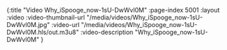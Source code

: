 {:title "Video Why_iSpooge_now-1sU-DwWvl0M" :page-index 5001 :layout :video :video-thumbnail-url "/media/videos/Why_iSpooge_now-1sU-DwWvl0M.jpg" :video-url "/media/videos/Why_iSpooge_now-1sU-DwWvl0M.hls/out.m3u8" :video-description "Why_iSpooge_now-1sU-DwWvl0M" }
